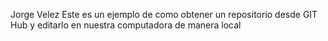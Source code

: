 Jorge Velez
Este es un ejemplo de como obtener un repositorio desde GIT Hub y editarlo en nuestra computadora de manera local   
